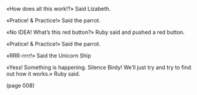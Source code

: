 «How does all this work!?» Said Lizabeth.

«Pratice! & Practice!» Said the parrot.

«No IDEA! What’s this red button?» Ruby said and pushed a red button.

«Pratice! & Practice!» Said the parrot.

«RRR-rrrr!» Said the Unicorn Ship

«Yess! Something is happening. Silence Birdy! We’ll just try and try to find out how it works.» Ruby said.

(page 008)